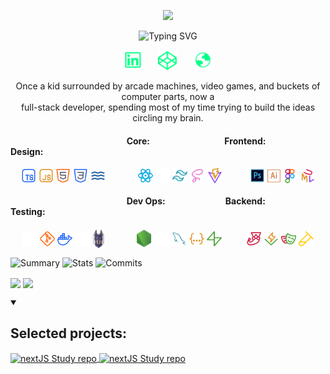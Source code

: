 <p align="center">
  <a href="https://github.com/DenverCoder1">
    <img src="./svgs/nameBanner.svg">
    </a>
</p>

<p align="center">
    <img src="https://readme-typing-svg.demolab.com?font=inter&pause=1000&color=00FF84&center=true&vCenter=true&random=false&width=435&lines=Full-stack+developer;UI%2FUX+Designer;Business+Owner;Resilient+Learner" alt="Typing SVG" />
</p>

<p align="center">
    <a href="https://www.linkedin.com/in/james-hearn-73769493/"><img width="32px" src="./svgs/linkedIn.svg" /></a>&nbsp;&nbsp;&nbsp;&nbsp;&nbsp;
    <a href="https://codepen.io/moose-hub/pens/showcase"><img width="32px" src="./svgs/codepen.svg" /></a>&nbsp;&nbsp;&nbsp;&nbsp;&nbsp;
    <a href="https://jhearn.dev"><img width="32px" src="./svgs/portfolio.svg" /></a>
</p>

<p align="center">
    <span>Once a kid surrounded by arcade machines, video games, and buckets of computer parts, now a </span>  
    <br />
    <span>full-stack developer, spending most of my time trying to build the ideas circling my brain.</span>
</p>


<h4>&nbsp;&nbsp;&nbsp;&nbsp;&nbsp;&nbsp;&nbsp;&nbsp;&nbsp;&nbsp;&nbsp;&nbsp;&nbsp;&nbsp;&nbsp;&nbsp;&nbsp;&nbsp;&nbsp;&nbsp;&nbsp;&nbsp;&nbsp;&nbsp;&nbsp;&nbsp;&nbsp;&nbsp;&nbsp;&nbsp;&nbsp;&nbsp;&nbsp;&nbsp;&nbsp;&nbsp;&nbsp;&nbsp;&nbsp;&nbsp;&nbsp;&nbsp;&nbsp;&nbsp;&nbsp;&nbsp;&nbsp;&nbsp;&nbsp;&nbsp;&nbsp;&nbsp;&nbsp;&nbsp;&nbsp; Core: &nbsp;&nbsp;&nbsp;&nbsp;&nbsp;&nbsp;&nbsp;&nbsp;&nbsp;&nbsp;&nbsp;&nbsp;&nbsp;&nbsp;&nbsp;&nbsp;&nbsp;&nbsp;&nbsp;&nbsp;&nbsp;&nbsp;&nbsp;&nbsp;&nbsp;&nbsp;&nbsp;&nbsp;&nbsp;&nbsp;&nbsp;&nbsp;&nbsp;&nbsp; Frontend: &nbsp;&nbsp;&nbsp;&nbsp;&nbsp;&nbsp;&nbsp;&nbsp;&nbsp;&nbsp;&nbsp;&nbsp;&nbsp;&nbsp;&nbsp;&nbsp;&nbsp;&nbsp;&nbsp;&nbsp;&nbsp;&nbsp;&nbsp;&nbsp; Design:</h4>
<p align="center">
    <img align="center" width="24px" src="./svgs/typescript.svg" />
    <img align="center" width="24px" src="./svgs/javascript.svg" />
    <img align="center" width="24px" src="./svgs/html.svg" />
    <img align="center" width="24px" src="./svgs/css.svg" />
    <img align="center" width="24px" src="./svgs/liquid.svg" />&nbsp;&nbsp;&nbsp;&nbsp;&nbsp;&nbsp;&nbsp;&nbsp;&nbsp;&nbsp;&nbsp;&nbsp;
    <img align="center" width="24px" src="./svgs/react.svg" />
    <img align="center" width="24px" src="./svgs/nextjs.svg" />
    <img align="center" width="24px" src="./svgs/tailwind.svg" />
    <img align="center" width="24px" src="./svgs/sass.svg" />
    <img align="center" width="24px" src="./svgs/vite.svg" />&nbsp;&nbsp;&nbsp;&nbsp;&nbsp;&nbsp;
    &nbsp;&nbsp;&nbsp;
    <img align="center" width="24px" src="./svgs/photoshop.svg" />
    <img align="center" width="21px" src="./svgs/illustrator.svg" />
    <img align="center" width="24px" src="./svgs/figma.svg" />
    <img align="center" width="24px" src="./svgs/uml.svg" />
</p>

<h4>&nbsp;&nbsp;&nbsp;&nbsp;&nbsp;&nbsp;&nbsp;&nbsp;&nbsp;&nbsp;&nbsp;&nbsp;&nbsp;&nbsp;&nbsp;&nbsp;&nbsp;&nbsp;&nbsp;&nbsp;&nbsp;&nbsp;&nbsp;&nbsp;&nbsp;&nbsp;&nbsp;&nbsp;&nbsp;&nbsp;&nbsp;&nbsp;&nbsp;&nbsp;&nbsp;&nbsp;&nbsp;&nbsp;&nbsp;&nbsp;&nbsp;&nbsp;&nbsp;&nbsp;&nbsp;&nbsp;&nbsp;&nbsp;&nbsp;&nbsp;&nbsp;&nbsp;&nbsp;&nbsp;&nbsp;&nbsp;Dev Ops: &nbsp;&nbsp;&nbsp;&nbsp;&nbsp;&nbsp;&nbsp;&nbsp;&nbsp;&nbsp;&nbsp;&nbsp;&nbsp;&nbsp;&nbsp;&nbsp;&nbsp;&nbsp;&nbsp;&nbsp;&nbsp;&nbsp;&nbsp;&nbsp;&nbsp;&nbsp;&nbsp; Backend: &nbsp;&nbsp;&nbsp;&nbsp;&nbsp;&nbsp;&nbsp;&nbsp;&nbsp;&nbsp;&nbsp;&nbsp;&nbsp;&nbsp;&nbsp;&nbsp;&nbsp;&nbsp;&nbsp;&nbsp;&nbsp;&nbsp;&nbsp;&nbsp;&nbsp;&nbsp; Testing: </h4>
<p align="center">
    <img align="center" width="24px" src="./svgs/vercel.svg" />
    <img align="center" width="24px" src="./svgs/git.svg" />
    <img align="center" width="24px" src="./svgs/docker.svg" />
    <img align="center" width="24px" src="./svgs/husky.svg" />
    <img align="center" width="20px" src="./svgs/snyk.svg" />&nbsp;&nbsp;&nbsp;&nbsp;&nbsp;&nbsp;&nbsp;&nbsp;&nbsp;&nbsp;&nbsp;&nbsp;
    <img align="center" width="24px" src="./svgs/node.svg" />
    <img align="center" width="24px" src="./svgs/express.svg" />
    <img align="center" width="24px" src="./svgs/sql.svg" />
    <img align="center" width="24px" src="./svgs/json.svg" />
    <img align="center" width="24px" src="./svgs/supabase.svg" />&nbsp;&nbsp;&nbsp;&nbsp;&nbsp;&nbsp;&nbsp;&nbsp;&nbsp;
    <img align="center" width="24px" src="./svgs/jest.svg" />
    <img align="center" width="24px" src="./svgs/vitest.svg" />
    <img align="center" width="24px" src="./svgs/playwright.svg" />
    <img align="center" width="24px" src="./svgs/supertest.svg" /
    <img align="center" width="24px" src="./svgs/uml.svg" />
</p>



<p align="center">

![Summary](http://github-profile-summary-cards.vercel.app/api/cards/profile-details?username=moose-hub&bg_color=1f222e)
![Stats](http://github-profile-summary-cards.vercel.app/api/cards/stats?username=moose-hub&theme=dark)
![Commits](http://github-profile-summary-cards.vercel.app/api/cards/productive-time?username=moose-hub&theme=dark&utcOffset=8)

</p>

<p align="left">
    <img width="49%" align="center" src="https://github-readme-stats.vercel.app/api?username=moose-hub&show_icons=true&bg_color=1f222e&title_color=00FF84&icon_color=00ff84&text_color=fff&border_color=1f222e&hide=stars&show=prs_merged_percentage&include_all_commits=true&text_bold=false&custom_title=Github%20Stats">
    <img width="49%" align="center" src="https://github-readme-stats.vercel.app/api/top-langs?username=moose-hub&bg_color=1f222e&title_color=00FF84&icon_color=00ff84&text_color=fff&border_color=1f222e&text_bold=false&custom_title=Common%20Languages&layout=donut&card_width=460">
</p>


<details open> 
  <summary><h2>Selected projects:</h2></summary>
    <p align="left">
        <a href="https://github.com/moose-hub/nextJSStudy">
            <img width="48.9%" align="center" src="https://github-readme-stats.vercel.app/api/pin/?username=moose-hub&repo=nextJSStudy&theme=react&bg_color=1F222E&title_color=00FF84&hide_border=true&icon_color=00FF84&show_icons=false" alt="nextJS Study repo" />
        </a>
        <a href="https://github.com/moose-hub/html-RPS">
            <img width="48.9%" align="center" src="https://github-readme-stats.vercel.app/api/pin/?username=moose-hub&repo=html-RPS&theme=react&bg_color=1F222E&title_color=00FF84&hide_border=true&icon_color=00FF84&show_icons=false" alt="nextJS Study repo" />
        </a>
    </p>
</details>

